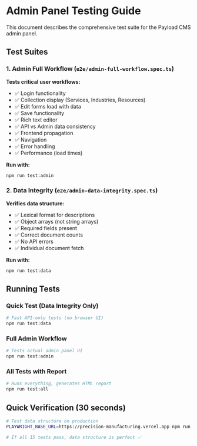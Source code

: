 # Admin Panel Testing Guide

This document describes the comprehensive test suite for the Payload CMS admin panel.

## Test Suites

### 1. Admin Full Workflow (`e2e/admin-full-workflow.spec.ts`)

**Tests critical user workflows:**
- ✅ Login functionality
- ✅ Collection display (Services, Industries, Resources)
- ✅ Edit forms load with data
- ✅ Save functionality
- ✅ Rich text editor
- ✅ API vs Admin data consistency
- ✅ Frontend propagation
- ✅ Navigation
- ✅ Error handling
- ✅ Performance (load times)

**Run with:**
```bash
npm run test:admin
```

### 2. Data Integrity (`e2e/admin-data-integrity.spec.ts`)

**Verifies data structure:**
- ✅ Lexical format for descriptions
- ✅ Object arrays (not string arrays)
- ✅ Required fields present
- ✅ Correct document counts
- ✅ No API errors
- ✅ Individual document fetch

**Run with:**
```bash
npm run test:data
```

## Running Tests

### Quick Test (Data Integrity Only)
```bash
# Fast API-only tests (no browser UI)
npm run test:data
```

### Full Admin Workflow
```bash
# Tests actual admin panel UI
npm run test:admin
```

### All Tests with Report
```bash
# Runs everything, generates HTML report
npm run test:all
```

## Quick Verification (30 seconds)

```bash
# Test data structure on production
PLAYWRIGHT_BASE_URL=https://precision-manufacturing.vercel.app npm run test:data

# If all 15 tests pass, data structure is perfect ✅
```
